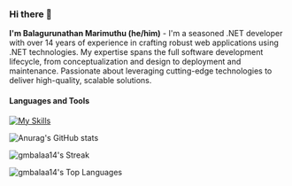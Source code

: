 ### Hi there 👋

**I'm Balagurunathan Marimuthu (he/him)** - I'm a seasoned .NET developer with over 14 years of experience in crafting robust web applications using .NET technologies. My expertise spans the full software development lifecycle, from conceptualization and design to deployment and maintenance. Passionate about leveraging cutting-edge technologies to deliver high-quality, scalable solutions.

#### Languages and Tools
[![My Skills](https://skillicons.dev/icons?i=cs,dotnet,git,github,html,js,jquery,ts,postman,redis,rider,docker,ubuntu,vscode)](https://skillicons.dev)

![Anurag's GitHub stats](https://github-readme-stats.vercel.app/api?username=gmbalaa14&show_icons=true&theme=tokyonight)

![gmbalaa14's Streak](https://github-readme-streak-stats.herokuapp.com/?user=gmbalaa14&theme=tokyonight&hide_border=false)

![gmbalaa14's Top Languages](https://github-readme-stats.vercel.app/api/top-langs/?username=gmbalaa14&theme=tokyonight&show_icons=true&hide_border=false&layout=compact)

<!--
**gmbalaa14/gmbalaa14** is a ✨ _special_ ✨ repository because its `README.md` (this file) appears on your GitHub profile.

Here are some ideas to get you started:

- 🔭 I’m currently working on ...
- 🌱 I’m currently learning ...
- 👯 I’m looking to collaborate on ...
- 🤔 I’m looking for help with ...
- 💬 Ask me about ...
- 📫 How to reach me: ...
- 😄 Pronouns: ...
- ⚡ Fun fact: ...
-->
